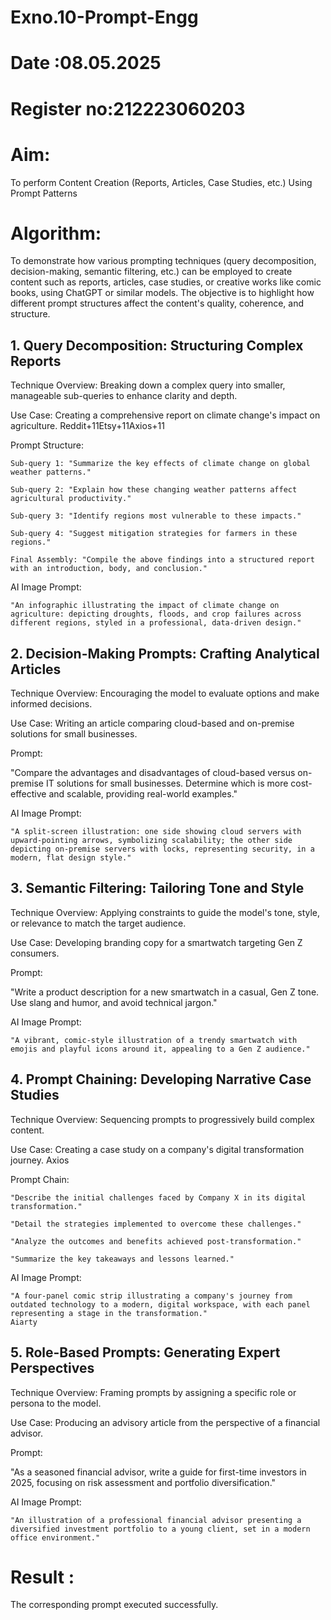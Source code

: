 # Exno.10-Prompt-Engg
# Date :08.05.2025
# Register no:212223060203
# Aim: 
To perform Content Creation (Reports, Articles, Case Studies, etc.) Using Prompt Patterns

# Algorithm: 
To demonstrate how various prompting techniques (query decomposition, decision-making, semantic filtering, etc.) can be employed to create content such as reports, articles, case studies, or creative works like comic books, using ChatGPT or similar models. The objective is to highlight how different prompt structures affect the content's quality, coherence, and structure.

## 1. Query Decomposition: Structuring Complex Reports

Technique Overview: Breaking down a complex query into smaller, manageable sub-queries to enhance clarity and depth.

Use Case: Creating a comprehensive report on climate change's impact on agriculture.
Reddit+11Etsy+11Axios+11

Prompt Structure:

    Sub-query 1: "Summarize the key effects of climate change on global weather patterns."

    Sub-query 2: "Explain how these changing weather patterns affect agricultural productivity."

    Sub-query 3: "Identify regions most vulnerable to these impacts."

    Sub-query 4: "Suggest mitigation strategies for farmers in these regions."

    Final Assembly: "Compile the above findings into a structured report with an introduction, body, and conclusion."

AI Image Prompt:

    "An infographic illustrating the impact of climate change on agriculture: depicting droughts, floods, and crop failures across different regions, styled in a professional, data-driven design."

##  2. Decision-Making Prompts: Crafting Analytical Articles

Technique Overview: Encouraging the model to evaluate options and make informed decisions.

Use Case: Writing an article comparing cloud-based and on-premise solutions for small businesses.

Prompt:

"Compare the advantages and disadvantages of cloud-based versus on-premise IT solutions for small businesses. Determine which is more cost-effective and scalable, providing real-world examples."

AI Image Prompt:

    "A split-screen illustration: one side showing cloud servers with upward-pointing arrows, symbolizing scalability; the other side depicting on-premise servers with locks, representing security, in a modern, flat design style."

## 3. Semantic Filtering: Tailoring Tone and Style

Technique Overview: Applying constraints to guide the model's tone, style, or relevance to match the target audience.

Use Case: Developing branding copy for a smartwatch targeting Gen Z consumers.

Prompt:

"Write a product description for a new smartwatch in a casual, Gen Z tone. Use slang and humor, and avoid technical jargon."

AI Image Prompt:

    "A vibrant, comic-style illustration of a trendy smartwatch with emojis and playful icons around it, appealing to a Gen Z audience."

## 4. Prompt Chaining: Developing Narrative Case Studies

Technique Overview: Sequencing prompts to progressively build complex content.

Use Case: Creating a case study on a company's digital transformation journey.
Axios

Prompt Chain:

    "Describe the initial challenges faced by Company X in its digital transformation."

    "Detail the strategies implemented to overcome these challenges."

    "Analyze the outcomes and benefits achieved post-transformation."

    "Summarize the key takeaways and lessons learned."

AI Image Prompt:

    "A four-panel comic strip illustrating a company's journey from outdated technology to a modern, digital workspace, with each panel representing a stage in the transformation."
    Aiarty

## 5. Role-Based Prompts: Generating Expert Perspectives

Technique Overview: Framing prompts by assigning a specific role or persona to the model.

Use Case: Producing an advisory article from the perspective of a financial advisor.

Prompt:

"As a seasoned financial advisor, write a guide for first-time investors in 2025, focusing on risk assessment and portfolio diversification."

AI Image Prompt:

    "An illustration of a professional financial advisor presenting a diversified investment portfolio to a young client, set in a modern office environment."

# Result :  
  The corresponding prompt executed successfully.
